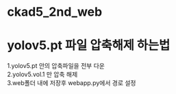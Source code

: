 # ckad5_2nd_web

# yolov5.pt 파일 압축해제 하는법

1.yolov5.pt 안의 압축파일을 전부 다운  
2.yolov5.vol.1 만 압축 해제  
3.web폴더 내에 저장후 webapp.py에서 경로 설정  
